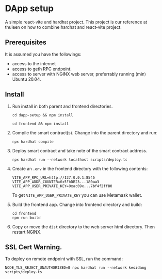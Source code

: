 # DApp setup

A simple react-vite and hardhat project. This project is our reference at thuleen on how to combine hardhat and react-vite project.

## Prerequisites

It is assumed you have the followings:

- access to the internet
- access to geth RPC endpoint.
- access to server with NGINX web server, preferrably running (min) Ubuntu 20.04.

## Install

1. Run install in both parent and frontend directories.

   `cd dapp-setup && npm install`

   `cd frontend && npm install`

2. Compile the smart contract(s). Change into the parent directory and run:

   `npx hardhat compile`

3. Deploy smart contract and take note of the smart contract address.

   `npx hardhat run --network localhost scripts/deploy.ts`

4. Create an `.env` in the frontend directory with the following contents:

   ```
   VITE_APP_RPC_URL=http://127.0.0.1:8545
   VITE_APP_ADDR_COUNTER=0x5FbDB23...180aa3
   VITE_APP_USER_PRIVATE_KEY=0xac09x...7bf4f2ff80
   ```

   To get `VITE_APP_USER_PRIVATE_KEY` you can use Metamask wallet.

5. Build the frontend app. Change into frontend directory and build:

   ```
   cd frontend
   npm run build
   ```

6. Copy or move the `dist` directory to the web server html directory. Then restart NGINX.

## SSL Cert Warning.

To deploy on remote endpoint with SSL, run the command:

```
NODE_TLS_REJECT_UNAUTHORIZED=0 npx hardhat run --network kesidang scripts/deploy.ts
```
